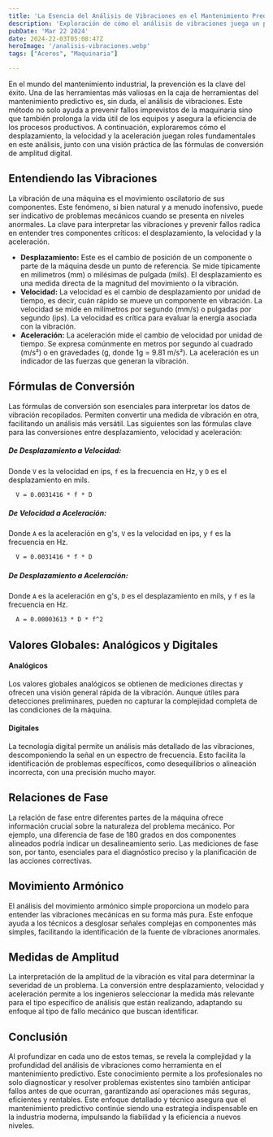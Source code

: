 ```yaml
---
title: 'La Esencia del Análisis de Vibraciones en el Mantenimiento Predictivo'
description: 'Exploración de cómo el análisis de vibraciones juega un papel crucial en el mantenimiento predictivo, permitiendo detectar y prevenir fallas en la maquinaria industrial antes de que ocurran'
pubDate: 'Mar 22 2024'
date: 2024-22-03T05:08:47Z
heroImage: '/analisis-vibraciones.webp'
tags: ["Aceros", "Maquinaria"]

---
```


En el mundo del mantenimiento industrial, la prevención es la clave del éxito. Una de las herramientas más valiosas en la caja de herramientas del mantenimiento predictivo es, sin duda, el análisis de vibraciones. Este método no solo ayuda a prevenir fallos imprevistos de la maquinaria sino que también prolonga la vida útil de los equipos y asegura la eficiencia de los procesos productivos. A continuación, exploraremos cómo el desplazamiento, la velocidad y la aceleración juegan roles fundamentales en este análisis, junto con una visión práctica de las fórmulas de conversión de amplitud digital.

## Entendiendo las Vibraciones

La vibración de una máquina es el movimiento oscilatorio de sus componentes. Este fenómeno, si bien natural y a menudo inofensivo, puede ser indicativo de problemas mecánicos cuando se presenta en niveles anormales. La clave para interpretar las vibraciones y prevenir fallos radica en entender tres componentes críticos: el desplazamiento, la velocidad y la aceleración.

- **Desplazamiento:** Este es el cambio de posición de un componente o parte de la máquina desde un punto de referencia. Se mide típicamente en milímetros (mm) o milésimas de pulgada (mils). El desplazamiento es una medida directa de la magnitud del movimiento o la vibración.
- **Velocidad:** La velocidad es el cambio de desplazamiento por unidad de tiempo, es decir, cuán rápido se mueve un componente en vibración. La velocidad se mide en milímetros por segundo (mm/s) o pulgadas por segundo (ips). La velocidad es crítica para evaluar la energía asociada con la vibración.
- **Aceleración:** La aceleración mide el cambio de velocidad por unidad de tiempo. Se expresa comúnmente en metros por segundo al cuadrado (m/s²) o en gravedades (g, donde 1g = 9.81 m/s²). La aceleración es un indicador de las fuerzas que generan la vibración.

## Fórmulas de Conversión

Las fórmulas de conversión son esenciales para interpretar los datos de vibración recopilados. Permiten convertir una medida de vibración en otra, facilitando un análisis más versátil. Las siguientes son las fórmulas clave para las conversiones entre desplazamiento, velocidad y aceleración:

##### De Desplazamiento a Velocidad:

Donde `` V `` es la velocidad en ips, `f` es la frecuencia en Hz, y `D` es el desplazamiento en mils.
````markdown
  V = 0.0031416 * f * D
````

##### De Velocidad a Aceleración:

Donde `A` es la aceleración en g's, `V`  es la velocidad en ips, y `f` es la frecuencia en Hz.

````markdown
  V = 0.0031416 * f * D
````
##### De Desplazamiento a Aceleración:

Donde `A` es la aceleración en g's, `D` es el desplazamiento en mils, y `f` es la frecuencia en Hz.

````markdown
  A = 0.00003613 * D * f^2
````

## Valores Globales: Analógicos y Digitales

#### Analógicos
Los valores globales analógicos se obtienen de mediciones directas y ofrecen una visión general rápida de la vibración. Aunque útiles para detecciones preliminares, pueden no capturar la complejidad completa de las condiciones de la máquina.

#### Digitales
La tecnología digital permite un análisis más detallado de las vibraciones, descomponiendo la señal en un espectro de frecuencia. Esto facilita la identificación de problemas específicos, como desequilibrios o alineación incorrecta, con una precisión mucho mayor.

## Relaciones de Fase
La relación de fase entre diferentes partes de la máquina ofrece información crucial sobre la naturaleza del problema mecánico. Por ejemplo, una diferencia de fase de 180 grados en dos componentes alineados podría indicar un desalineamiento serio. Las mediciones de fase son, por tanto, esenciales para el diagnóstico preciso y la planificación de las acciones correctivas.

## Movimiento Armónico
El análisis del movimiento armónico simple proporciona un modelo para entender las vibraciones mecánicas en su forma más pura. Este enfoque ayuda a los técnicos a desglosar señales complejas en componentes más simples, facilitando la identificación de la fuente de vibraciones anormales.

## Medidas de Amplitud
La interpretación de la amplitud de la vibración es vital para determinar la severidad de un problema. La conversión entre desplazamiento, velocidad y aceleración permite a los ingenieros seleccionar la medida más relevante para el tipo específico de análisis que están realizando, adaptando su enfoque al tipo de fallo mecánico que buscan identificar.

## Conclusión
Al profundizar en cada uno de estos temas, se revela la complejidad y la profundidad del análisis de vibraciones como herramienta en el mantenimiento predictivo. Este conocimiento permite a los profesionales no solo diagnosticar y resolver problemas existentes sino también anticipar fallos antes de que ocurran, garantizando así operaciones más seguras, eficientes y rentables. Este enfoque detallado y técnico asegura que el mantenimiento predictivo continúe siendo una estrategia indispensable en la industria moderna, impulsando la fiabilidad y la eficiencia a nuevos niveles.
